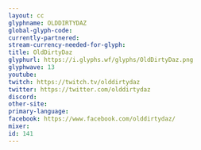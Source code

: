 ```yaml
---
layout: cc
glyphname: OLDDIRTYDAZ
global-glyph-code: 
currently-partnered: 
stream-currency-needed-for-glyph: 
title: OldDirtyDaz
glyphurl: https://i.glyphs.wf/glyphs/OldDirtyDaz.png
glyphwave: 13
youtube: 
twitch: https://twitch.tv/olddirtydaz
twitter: https://twitter.com/olddirtydaz
discord: 
other-site: 
primary-language: 
facebook: https://www.facebook.com/olddirtydaz/
mixer: 
id: 141
---
```


